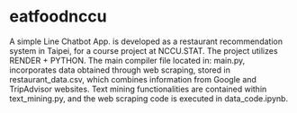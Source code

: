 # eatfoodnccu
A simple Line Chatbot App. is developed as a restaurant recommendation system in Taipei, for a course project at NCCU.STAT. 
The project utilizes RENDER + PYTHON. The main compiler file located in: main.py, incorporates data obtained through web scraping, stored in restaurant_data.csv, which combines information from Google and TripAdvisor websites. Text mining functionalities are contained within text_mining.py, and the web scraping code is executed in data_code.ipynb.

